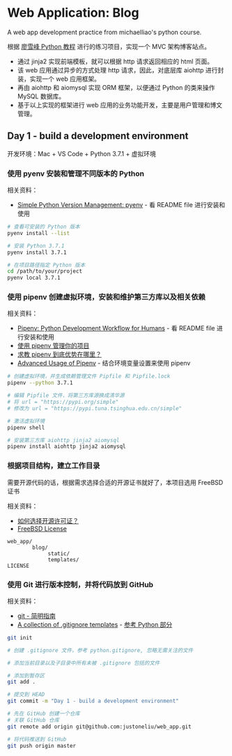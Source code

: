# Web Application: Blog

A web app development practice from michaelliao's python course.

根据 [廖雪峰 Python 教程](https://www.liaoxuefeng.com/wiki/0014316089557264a6b348958f449949df42a6d3a2e542c000/001432170876125c96f6cc10717484baea0c6da9bee2be4000) 进行的练习项目，实现一个 MVC 架构博客站点。

* 通过 jinja2 实现前端模板，就可以根据 http 请求返回相应的 html 页面。
* 该 web 应用通过异步的方式处理 http 请求，因此，对底层库 aiohttp 进行封装，实现一个 web 应用框架。
* 再由 aiohttp 和 aiomysql 实现 ORM 框架，以便通过 Python 的类来操作 MySQL 数据库。
* 基于以上实现的框架进行 web 应用的业务功能开发，主要是用户管理和博文管理。

## Day 1 - build a development environment

开发环境：Mac + VS Code + Python 3.7.1 + 虚拟环境

### 使用 pyenv 安装和管理不同版本的 Python

相关资料：

* [Simple Python Version Management: pyenv](https://github.com/pyenv/pyenv) - 看 README file 进行安装和使用

```bash
# 查看可安装的 Python 版本
pyenv install --list

# 安装 Python 3.7.1
pyenv install 3.7.1

# 在项目路径指定 Python 版本
cd /path/to/your/project
pyenv local 3.7.1
```

### 使用 pipenv 创建虚拟环境，安装和维护第三方库以及相关依赖

相关资料：

* [Pipenv: Python Development Workflow for Humans](https://github.com/pypa/pipenv) - 看 README file 进行安装和使用
* [使用 pipenv 管理你的项目](https://zhuanlan.zhihu.com/p/32913361)
* [求教 pipenv 到底优势在哪里？](https://www.v2ex.com/t/432899)
* [Advanced Usage of Pipenv](https://pipenv.readthedocs.io/en/latest/advanced/#configuration-with-environment-variables) - 结合环境变量设置来使用 pipenv

```bash
# 创建虚拟环境，并生成依赖管理文件 Pipfile 和 Pipfile.lock
pipenv --python 3.7.1

# 编辑 Pipfile 文件，将第三方库源换成清华源
# 将 url = "https://pypi.org/simple"
# 修改为 url = "https://pypi.tuna.tsinghua.edu.cn/simple"

# 激活虚拟环境
pipenv shell

# 安装第三方库 aiohttp jinja2 aiomysql
pipenv install aiohttp jinja2 aiomysql
```

### 根据项目结构，建立工作目录

需要开源代码的话，根据需求选择合适的开源证书就好了，本项目选用 FreeBSD 证书

相关资料：

* [如何选择开源许可证？](http://www.ruanyifeng.com/blog/2011/05/how_to_choose_free_software_licenses.html)
* [FreeBSD License](https://en.wikipedia.org/wiki/BSD_licenses)

```text
web_app/
        blog/
             static/
             templates/
LICENSE
```

### 使用 Git 进行版本控制，并将代码放到 GitHub

相关资料：

* [git - 简明指南](http://rogerdudler.github.io/git-guide/index.zh.html)
* [A collection of .gitignore templates](https://github.com/github/gitignore) - [参考 Python 部分](https://github.com/github/gitignore/blob/master/Python.gitignore)

```bash
git init

# 创建 .gitignore 文件，参考 python.gitignore, 忽略无需关注的文件

# 添加当前目录以及子目录中所有未被 .gitignore 包括的文件

# 添加到暂存区
git add .

# 提交到 HEAD
git commit -m "Day 1 - build a development environment"

# 先在 GitHub 创建一个仓库
# 关联 GitHub 仓库
git remote add origin git@github.com:justoneliu/web_app.git

# 将代码推送到 GitHub
git push origin master
```
